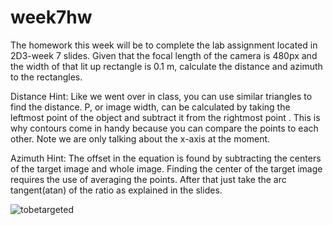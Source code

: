 # week7hw

The homework this week will be to complete the lab assignment located in 2D3-week 7  slides. 
Given that the focal length of the camera is 480px and the width of that lit up rectangle is 0.1 m, calculate the distance and azimuth to the rectangles.

Distance Hint: Like we went over in class, you can use similar triangles to find the distance. P, or image width, can be calculated by taking the leftmost point of the object and subtract it from the rightmost point . This is why contours come in handy because you can compare the points to each other. Note we are only talking about the x-axis at the moment.

Azimuth Hint: The offset in the equation is found by subtracting the centers of the target image and whole image. Finding the center of the target image requires the use of averaging the points. After that just take the arc tangent(atan) of the ratio as explained in the slides.

<img src="https://github.com/compvision/week7hw/raw/master/rectangle-five-feet.jpg" alt="tobetargeted" />
